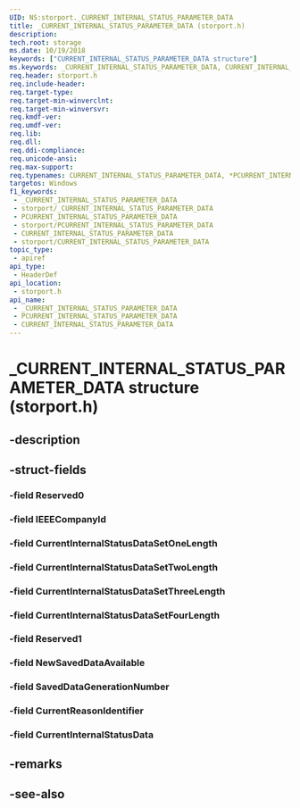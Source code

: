 ```yaml
---
UID: NS:storport._CURRENT_INTERNAL_STATUS_PARAMETER_DATA
title: _CURRENT_INTERNAL_STATUS_PARAMETER_DATA (storport.h)
description: 
tech.root: storage
ms.date: 10/19/2018
keywords: ["CURRENT_INTERNAL_STATUS_PARAMETER_DATA structure"]
ms.keywords: _CURRENT_INTERNAL_STATUS_PARAMETER_DATA, CURRENT_INTERNAL_STATUS_PARAMETER_DATA, *PCURRENT_INTERNAL_STATUS_PARAMETER_DATA,
req.header: storport.h
req.include-header: 
req.target-type: 
req.target-min-winverclnt: 
req.target-min-winversvr: 
req.kmdf-ver: 
req.umdf-ver: 
req.lib: 
req.dll: 
req.ddi-compliance: 
req.unicode-ansi: 
req.max-support: 
req.typenames: CURRENT_INTERNAL_STATUS_PARAMETER_DATA, *PCURRENT_INTERNAL_STATUS_PARAMETER_DATA
targetos: Windows
f1_keywords:
 - _CURRENT_INTERNAL_STATUS_PARAMETER_DATA
 - storport/_CURRENT_INTERNAL_STATUS_PARAMETER_DATA
 - PCURRENT_INTERNAL_STATUS_PARAMETER_DATA
 - storport/PCURRENT_INTERNAL_STATUS_PARAMETER_DATA
 - CURRENT_INTERNAL_STATUS_PARAMETER_DATA
 - storport/CURRENT_INTERNAL_STATUS_PARAMETER_DATA
topic_type:
 - apiref
api_type:
 - HeaderDef
api_location:
 - storport.h
api_name:
 - _CURRENT_INTERNAL_STATUS_PARAMETER_DATA
 - PCURRENT_INTERNAL_STATUS_PARAMETER_DATA
 - CURRENT_INTERNAL_STATUS_PARAMETER_DATA
---
```


# _CURRENT_INTERNAL_STATUS_PARAMETER_DATA structure (storport.h)


## -description

## -struct-fields

### -field Reserved0

### -field IEEECompanyId

### -field CurrentInternalStatusDataSetOneLength

### -field CurrentInternalStatusDataSetTwoLength

### -field CurrentInternalStatusDataSetThreeLength

### -field CurrentInternalStatusDataSetFourLength

### -field Reserved1

### -field NewSavedDataAvailable

### -field SavedDataGenerationNumber

### -field CurrentReasonIdentifier

### -field CurrentInternalStatusData

## -remarks

## -see-also

